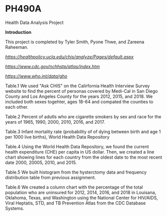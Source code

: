 # PH490A
Health Data Analysis Project

**Introduction**

This project is completed by Tyler Smith, Pyone Thwe, and Zareena Raheeman.

*https://healthpolicy.ucla.edu/chis/analyze/Pages/default.aspx*

*https://www.cdc.gov/nchhstp/atlas/index.htm*

*https://www.who.int/data/gho*

Table.1 We used "Ask CHIS" on the Calirfornia Health Interview Survey website to find the percent of personas covered by Medi-Cal in San Diego County and Los Angeles County for the years 2012, 2015, and 2018. We included both sexes togehter, ages 18-64 and compated the counties to each other. 

Table.2 Percent of adutls who are cigarette smokers by sex and race for the years of 1965, 1990, 2000, 2010, 2016, and 2017.

Table.3 Infant mortality rate (probability of of dying between birth and age 1 per 1000 live births), World Health Data Repository

Table.4 Using the World Health Data Repository, we found the current health expenditure (CHE) per capita in US dollar. Then, we created a line chart showing lines for each country from the oldest date to the most recent date 2000, 20005, 2010, and 2015.

Table.5 We built histogram from the hysterctomy data and frequency distribution table from previous assignment.

Table.6 We created a column chart with the percentage of the total population who are uninsured for 2012, 2014, 2016, and 2018 in Louisana, Oklahoma, Texas, and Washington using the National Center for HIV/AIDS, Viral Heptatis, STD, and TB Prevention Atlas from the CDC Database Systems. 
